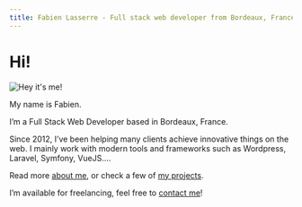 ```yaml
---
title: Fabien Lasserre - Full stack web developer from Bordeaux, France
---
```

# Hi!

![Hey it's me!](/img/me.jpg)

My name is Fabien.

I’m a Full Stack Web Developer  based in Bordeaux, France.

Since 2012, I’ve been helping many clients achieve innovative things on the web. I mainly work with modern tools and frameworks such as Wordpress, Laravel, Symfony, VueJS....

Read more [about me](/about/), or check a few of [my projects](/projects/).

I’m available for freelancing, feel free to [contact me](/about/#contact)!
